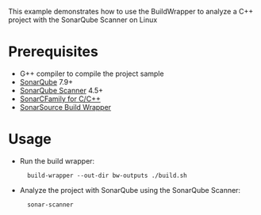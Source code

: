 This example demonstrates how to use the BuildWrapper to analyze a C++ project with the SonarQube Scanner on Linux

Prerequisites
=============
* G++ compiler to compile the project sample
* [SonarQube](http://www.sonarqube.org/downloads/) 7.9+
* [SonarQube Scanner](https://redirect.sonarsource.com/doc/install-configure-scanner.html) 4.5+
* [SonarCFamily for C/C++](https://www.sonarsource.com/why-us/products/codeanalyzers/sonarcfamilyforcpp.html)
* [SonarSource Build Wrapper](https://docs.sonarqube.org/pages/viewpage.action?pageId=7996665)

Usage
=====
* Run the build wrapper:

        build-wrapper --out-dir bw-outputs ./build.sh

* Analyze the project with SonarQube using the SonarQube Scanner:

        sonar-scanner
